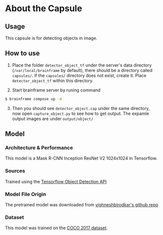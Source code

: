 # About the Capsule
## Usage
This capsule is for detecting objects in image. 

## How to use
1. Place the folder `detector_object_tf` under the server's data directory (`/var/local/brainframe` by default), there should be a directory called `capsules/`. If the `capsules/` directory does not exist, create it. Place `detector_object_tf` within this directory.

2. Start brainframe server by runing command
```bash
$ brainframe compose up -d
```

3. Then you should see `detector_object.cap` under the same directory, now open `capture_object.py` to see how to get output. The expamle output images are under `output/object/`

## Model
### Architecture & Performance
This model is a Mask R-CNN Inception ResNet V2 1024x1024 in Tensorflow.

### Sources
Trained using the [Tensorflow Object Detection API](
https://github.com/tensorflow/models/blob/master/research/object_detection)

###  Model File Origin
The pretrained model was downloaded from 
[vighneshbirodkar's github repo](
https://github.com/tensorflow/models/blob/master/research/object_detection/g3doc/tf2_detection_zoo.md)

### Dataset
This model was trained on the [COCO 2017 dataset](http://cocodataset.org).
